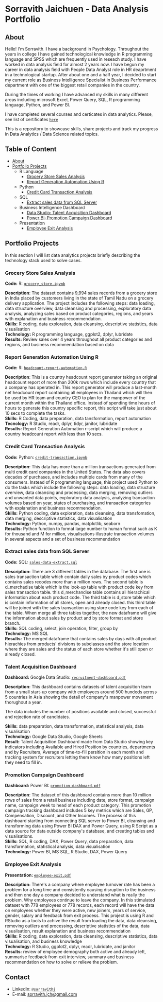 # Sorravith Jaichuen - Data Analysis Portfolio

## About

Hello! I'm Sorravith. I have a background in Psychology. Throughout the years in college I have gained technological knowledge in R programming language and SPSS which are frequently used in reseach study. I have worked in data analysis field for almost 2 years now. I have begun my career in data analysis field with People Data Analyst role in HR deaprtment in a technological startup. After about one and a half year, I decided to start my current role as Business Intelligence Specialist in Business Performance department with one of the biggest retail companies in the country.

During the times of working I have advanced my skills in many different areas including microsoft Excel, Power Query, SQL, R programming language, Python, and Power BI.

I have completed several courses and certicates in data analytics. Please, see list of certificates [`here`](https://www.linkedin.com/in/sorravithj/details/certifications/)

This is a repository to showcase skills, share projects and track my progress in Data Analytics / Data Science related topics.

## Table of Content
- [About](#about)
- [Portfolio Projects](#portfolio-projects)
  + R Language
    + [Grocery Store Sales Analysis](#grocery-store-sales-analysis)
    + [Report Generation Automation Using R](#report-generation-automation-using-r)
  + Python
    + [Credit Card Transaction Analysis](#credit-card-transaction-analysis)
  + SQL
    + [Extract sales data from SQL Server](#extract-sales-data-from-sql-server)
  + Business Intelligence Dashboard
    + [Data Studio: Talent Acquisition Dashboard](#talent-acquisition-dashboard)
    + [Power BI: Promotion Campaign Dashboard](#promotion-campaign-dashboard)
  + Presentation
    + [Employee Exit Analysis](#employee-exit-analysis)
## Portfolio Projects
In this section I will list data analytics projects briefly describing the technology stack used to solve cases.

### Grocery Store Sales Analysis

**Code:** R: [`grocery_store.ipynb`](https://github.com/sorravithj/data_analysis_portfolio/blob/main/grocery-store-sales_analysis.ipynb)  
  
**Description:** The dataset contains 9,994 sales records from a grocery store in India placed by customers living in the state of Tamil Nadu on a grocery delivery application.  The project includes the following steps: data loading, data structure overview, data cleansing and processing, exploratory data analysis, analyzing sales based on product categories, regions, and years with explanation and business recommendation.  
**Skills:** R coding, data exploration, data cleansing, descriptive statistics, data visualisation  
**Technology:** R programming language, ggplot2, dplyr, lubridate  
**Results:** Review sales over 4 years throughout all product categories and regions, and business recommendation based on data  

### Report Generation Automation Using R
**Code:** R: [`headcount-report-automation.R`](https://github.com/sorravithj/data_analysis_portfolio/blob/main/list-of-total-staff-th.r) 
  
**Description:** This is a country headcount report generator taking an original headcount report of more than 200k rows which include every country that a company has operated in. This report generator will produce a last-month net headcount report containing all employees in Thailand which will then be used by HR team and country CEO to plan for the manpower of the current month within the Thailand office. Instead of spending time hours of hours to generate this country specific report, this script will take just about 10 secs to complete the tasks.  
**Skills:** R Coding, data preparation, data tansformation, report automation    
**Tecnology:** R Studio, readr, dplyr, tidyr, janitor, lubridate  
**Results:** Report Generation Automation r-script which will produce a country headcount report with less than 10 secs.
  
### Credit Card Transaction Analysis

**Code:** Python: [`credit-transaction.ipynb`](https://github.com/sorravithj/data_analysis_portfolio/blob/main/credit-card-transaction-analysis.ipynb)
  
**Description:** This data has more than a million transactions generated from multi credit card companies in the United States. The data also covers decades of purchases, and includes multiple cards from many of the consumers. Instead of R programming language, this project used Python to do the tasks which include the following steps: data loading, data structure overview, data cleansing and processing, data merging, removing outliers and unwanted data points, exploratory data analysis, analyzing transaction volumes based on year, states of purchasing, and transaction categories with explanation and business recommendation.   
**Skills:** Python coding, data exploration, data cleansing, data transfomation, data merging, descriptive statistics, data visualisation  
**Technology:** Python, numpy, pandas, matplotlib, seaborn  
**Results:** Python function to format large number to human format such as K for thousand and M for million, visualisations illustrate transaction volumes in several aspects and a set of business recommendation

### Extract sales data from SQL Server  
**Code:** SQL: [`sales-data-extract.sql`](https://github.com/sorravithj/data_analysis_portfolio/blob/main/sales-data-from-ms-server.sql)  
  
**Description:** There are 3 different tables in the database. The first one is sales transaction table which contain daily sales by product codes which contains sales recodes more than a million rows. The second table is d_merchadise table which is the look-up table with product code key from sales transaction table. this d_merchandise table contains all hierachical information about each product code. The third table is d_store table which is contain information of all stores, open and already closed. this third table will be joined with the sales transaction using store code key from each of the table. When merge all three tables together, the new dataframe will give the information about sales by product and by store format and store branch.  
**Skills:** SQL coding, select, join operation, filter, group by  
**Technology:** MS SQL  
**Results:** The merged dataframe that contains sales by days with all product hierachies from products' divisions to subclasses and the store location where they are sales and the status of each store whether it's still open or already closed.

### Talent Acquisition Dashboard
**Dashboard:** Google Data Studio: [`recruitment-dashboard.pdf`](https://drive.google.com/file/d/1nY0Adlebnb3hDmNJ99yccywwTrnYgUkO/view?usp=sharing)  
  
  
**Description:** This dashboard contains datasets of talent acquisition team from a small start-up company with employees around 500 hundeds across 5 countries in Asia showing the detail of company's manpower movement thorughout a year. 

The data includes the number of positions available and closed, successful and rejection rate of candidates.  
  
**Skills:** data preparation, data transformation, statistical analysis, data visualisation  
**Technology:** Google Data Studio, Google Sheets  
**Result:** Talent Acquisition Dashboard made from Data Studio showing key indicators including Available and Hired Position by countries, departments and by Recruiters, Average of time-to-fill persition in each month and tracking system for recruiters letting them know how many positions left they need to fill in.

### Promotion Campaign Dashboard
**Dashboard:** Power BI: [`promotion-dashboard.pdf`](https://drive.google.com/file/d/1yikUz0orXr0qKbyGw0u0-BKJsmL1PHEL/view?usp=sharing)  
  
**Description:** The dataset of this dashboard contains more than 10 million rows of sales from a retail business including date, store format, campaign name, campaign week to head of each product category. This promotion campaign tracking dashboard includes 5 key metrics which are Sales, GP, Compensation, Discount ,and Other Incomes. The process of this dashboard starting from connecting SQL server to Power BI, cleansing and transforming data using Power BI DAX and Power Query, using R Script as a data source for data outside company's database, and creating tables and visualisations.  
**Skills:** SQL, R coding, DAX, Power Query, data preparation, data transformation, statistical analysis, data visualisation    
**Technology:** Power BI, MS SQL, R Studio, DAX, Power Query


### Employee Exit Analysis  
**Presentation:** [`employee-exit.pdf`](https://github.com/sorravithj/data_analysis_portfolio/blob/main/exit-analysis-presentation.pdf)  
  
**Description:** There's a company where employee turnover rate has been a problem for a long time and consistently causing disruption to the business and then one day a company decided to understand what is really the problem. Why employees continue to leave the company. In this stimulated dataset with 778 employees or 778 records, each record will have the data on employees whether they were active, new joiners, years of service, gender, salary and feedback from exit process. This project is using R and RStudio as a tools to achive the result from loading the data, data cleansing, removing outliers and processing, descriptive statistics of the data, data visualisation, result explanation and business recommendation    
**Skills:** R coding, data exploration, data cleansing, descriptive statistics, data visualisation, and business knowledge    
**Technology:** R Studio, ggplot2, dplyr, readr, lubridate, and janitor   
**Results:** review of employee demography both active and already left, summarise feedback from exit interview, summary and business recommendation on how to solve or relieve the problem.

## Contact
- LinkedIn: [`@sorravithj`](https://www.linkedin.com/in/sorravithj/)  
- E-mail: sorravith.jch@gmail.com
